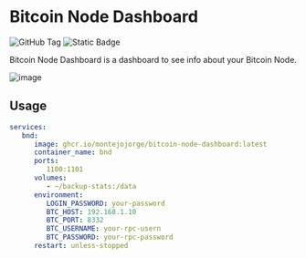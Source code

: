 # Bitcoin Node Dashboard
![GitHub Tag](https://img.shields.io/github/v/tag/montejojorge/bitcoin-node-dashboard)
![Static Badge](https://img.shields.io/badge/PRs-welcome-brightgreen.svg)

Bitcoin Node Dashboard is a dashboard to see info about your Bitcoin Node.

![image](https://github.com/user-attachments/assets/d7dc4e30-7f24-4730-a7e7-7e0c86a5db26)

## Usage
```yml
services:
   bnd:
      image: ghcr.io/montejojorge/bitcoin-node-dashboard:latest
      container_name: bnd
      ports:
         1100:1101
      volumes:
         - ~/backup-stats:/data
      environment:
         LOGIN_PASSWORD: your-password
         BTC_HOST: 192.168.1.10
         BTC_PORT: 8332
         BTC_USERNAME: your-rpc-usern
         BTC_PASSWORD: your-rpc-password
      restart: unless-stopped
```
